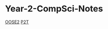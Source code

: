 # Year-2-CompSci-Notes
[OOSE2](https://github.com/Khair9/Year-2-CompSci-Notes/blob/main/OOSE2/oose.md)
[P2T]()
